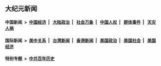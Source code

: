 ## 大纪元新闻

#### 中国新闻 &nbsp;>&nbsp; [中国经济](indexes/ncid283/README.md?05250445) &nbsp;| &nbsp; [大陆政治](indexes/ncid277/README.md?05250445) &nbsp;| &nbsp; [社会万象](indexes/ncid282/README.md?05250445) &nbsp;| &nbsp; [中国人权](indexes/ncid278/README.md?05250445) &nbsp;| &nbsp; [群体事件](indexes/ncid279/README.md?05250445) &nbsp;| &nbsp; [天灾人祸](indexes/ncid280/README.md?05250445)

#### 国际新闻 &nbsp;>&nbsp; [美中关系](indexes/nf1412576/README.md?05250445) &nbsp;| &nbsp; [台湾新闻](indexes/ncid1349361/README.md?05250445) &nbsp;| &nbsp; [香港新闻](indexes/ncid1349362/README.md?05250445) &nbsp;| &nbsp; [美国政治](indexes/ncid1078159/README.md?05250445) &nbsp;| &nbsp; [美国社会](indexes/ncid1078160/README.md?05250445) &nbsp;| &nbsp; [美国经济](indexes/ncid1078158/README.md?05250445)

#### 特别专题 &nbsp;>&nbsp; [中共百年历史](https://github.com/epoch-news/epoch-special/blob/master/README.md?05250445)  
